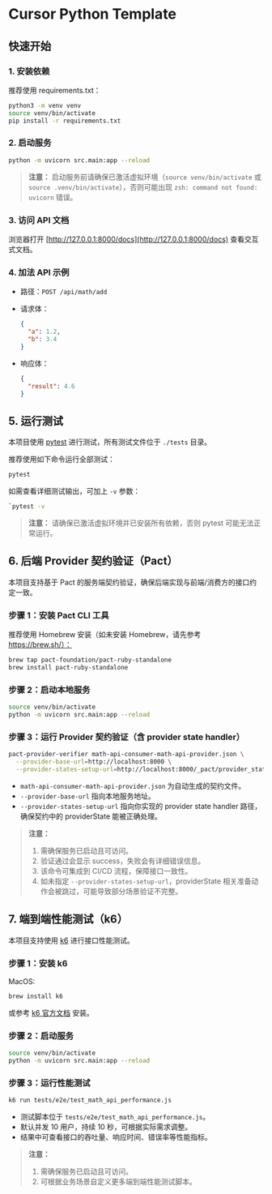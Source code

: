 # Cursor Python Template

## 快速开始

### 1. 安装依赖

推荐使用 requirements.txt：

```bash
python3 -m venv venv
source venv/bin/activate
pip install -r requirements.txt
```

### 2. 启动服务

```bash
python -m uvicorn src.main:app --reload
```

> **注意：**
> 启动服务前请确保已激活虚拟环境（`source venv/bin/activate` 或 `source .venv/bin/activate`），否则可能出现 `zsh: command not found: uvicorn` 错误。

### 3. 访问 API 文档

浏览器打开 [http://127.0.0.1:8000/docs](http://127.0.0.1:8000/docs) 查看交互式文档。

### 4. 加法 API 示例

- 路径：`POST /api/math/add`
- 请求体：
  
  ```json
  {
    "a": 1.2,
    "b": 3.4
  }
  ```

- 响应体：
  
  ```json
  {
    "result": 4.6
  }
  ```

## 5. 运行测试

本项目使用 [pytest](https://docs.pytest.org/) 进行测试，所有测试文件位于 `./tests` 目录。

推荐使用如下命令运行全部测试：

```bash
pytest
```

如需查看详细测试输出，可加上 `-v` 参数：

```bash
`pytest -v
```

> **注意：**
> 请确保已激活虚拟环境并已安装所有依赖，否则 pytest 可能无法正常运行。

## 6. 后端 Provider 契约验证（Pact）

本项目支持基于 Pact 的服务端契约验证，确保后端实现与前端/消费方的接口约定一致。

### 步骤 1：安装 Pact CLI 工具

推荐使用 Homebrew 安装（如未安装 Homebrew，请先参考 https://brew.sh/）：

```bash
brew tap pact-foundation/pact-ruby-standalone
brew install pact-ruby-standalone
```

### 步骤 2：启动本地服务

```bash
source venv/bin/activate
python -m uvicorn src.main:app --reload
```

### 步骤 3：运行 Provider 契约验证（含 provider state handler）

```bash
pact-provider-verifier math-api-consumer-math-api-provider.json \
  --provider-base-url=http://localhost:8000 \
  --provider-states-setup-url=http://localhost:8000/_pact/provider_states
```

- `math-api-consumer-math-api-provider.json` 为自动生成的契约文件。
- `--provider-base-url` 指向本地服务地址。
- `--provider-states-setup-url` 指向你实现的 provider state handler 路径，确保契约中的 providerState 能被正确处理。

> **注意：**
>
> 1. 需确保服务已启动且可访问。
> 2. 验证通过会显示 success，失败会有详细错误信息。
> 3. 该命令可集成到 CI/CD 流程，保障接口一致性。
> 4. 如未指定 `--provider-states-setup-url`，providerState 相关准备动作会被跳过，可能导致部分场景验证不完整。

## 7. 端到端性能测试（k6）

本项目支持使用 [k6](https://k6.io/) 进行接口性能测试。

### 步骤 1：安装 k6

MacOS:

```bash
brew install k6
```

或参考 [k6 官方文档](https://k6.io/docs/getting-started/installation/) 安装。

### 步骤 2：启动服务

```bash
source venv/bin/activate
python -m uvicorn src.main:app --reload
```

### 步骤 3：运行性能测试

```bash
k6 run tests/e2e/test_math_api_performance.js
```

- 测试脚本位于 `tests/e2e/test_math_api_performance.js`。
- 默认并发 10 用户，持续 10 秒，可根据实际需求调整。
- 结果中可查看接口的吞吐量、响应时间、错误率等性能指标。

> **注意：**
>
> 1. 需确保服务已启动且可访问。
> 2. 可根据业务场景自定义更多端到端性能测试脚本。
